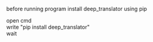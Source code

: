 before running program install deep_translator using pip

open cmd  
write "pip install deep_translator"  
wait 
